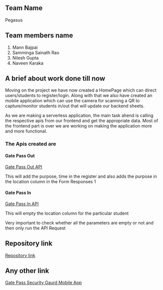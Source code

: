 ## Team Name
Pegasus

## Team members name
1. Mann Bajpai
2. Samminga Sainath Rao
3. Nilesh Gupta
4. Naveen Karaka

## A brief about work done till now
Moving on the project we have now created a HomePage which can direct users/students to register/login. Along with that we also have created an mobile application which can use the camera for scanning a QR to capture/monitor students in/out that  will update our backend sheets.

As we are making a serverless application, the main task ahend is calling the respective apis from our frontend and get the appropriate data. Most of the frontend part is over we are working on making the application more and more functional.
### The Apis created are

#### Gate Pass Out
[Gate Pass Out API](https://script.google.com/macros/s/AKfycbyiFBUagORWGI6QHQAJ-jE-ao8CqXRMFZ8Qp6x2CYPqzF1K8XQzo-ir6M0vDgrks-jK2g/exec?roll=roll_of_the_student&purpose=purpose)

This will add the purpose, time in the register and also adds the purpose in the location column in the Form Responses 1


#### Gate Pass In
[Gate Pass In API](https://script.google.com/macros/s/AKfycbxNHuZv1OksEsIF-L5XHYxLIL2oE23t-FmbpTnmAlQOlpgNNzAhgLqFzoR-lfjZldk/exec?roll=roll_of_the_student)

This will empty the location column for the particular student

Very important to check whether all the parameters are empty or not and then only run the API Request

## Repository link
[Repository link](https://github.com/mannbajpai/campus-connect)

## Any other link

[Gate Pass Security Gaurd Mobile App](https://drive.google.com/file/d/10wTsO33ralxEFJQvf448qcZrl_qJaUpa/view?usp=sharing)